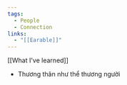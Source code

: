 ```yaml
---
tags:
  - People
  - Connection
links:
  - "[[Earable]]"
---
```

[[What I've learned]]

- Thương thân như thể thương người